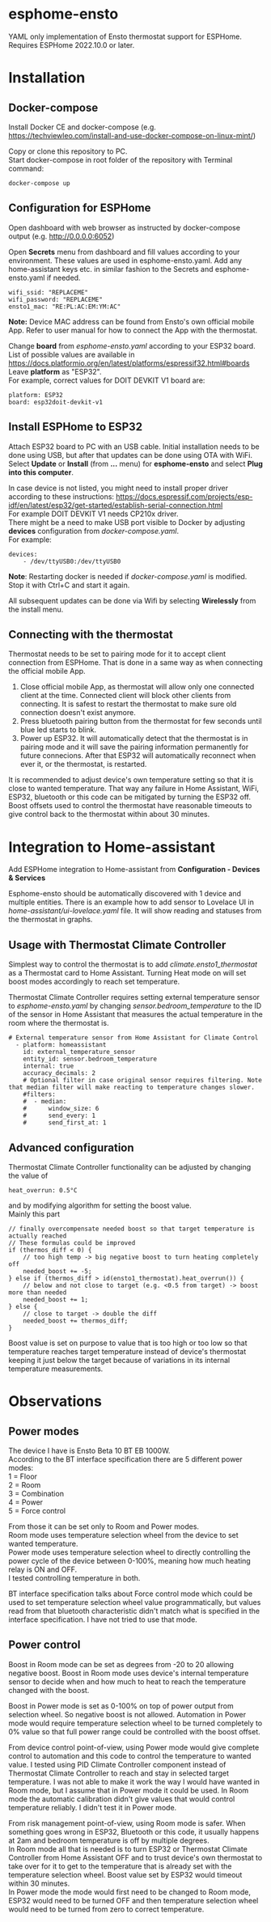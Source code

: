 # esphome-ensto
YAML only implementation of Ensto thermostat support for ESPHome.  
Requires ESPHome 2022.10.0 or later.

# Installation
## Docker-compose
Install Docker CE and docker-compose (e.g. https://techviewleo.com/install-and-use-docker-compose-on-linux-mint/)

Copy or clone this repository to PC.  
Start docker-compose in root folder of the repository with Terminal command:

    docker-compose up

## Configuration for ESPHome
Open dashboard with web browser as instructed by docker-compose output (e.g. http://0.0.0.0:6052)

Open **Secrets** menu from dashboard and fill values according to your environment. These values are used in esphome-ensto.yaml. Add any home-assistant keys etc. in similar fashion to the Secrets and esphome-ensto.yaml if needed.

    wifi_ssid: "REPLACEME"  
    wifi_password: "REPLACEME"  
    ensto1_mac: "RE:PL:AC:EM:YM:AC"
  
**Note:** Device MAC address can be found from Ensto's own official mobile App. Refer to user manual for how to connect the App with the thermostat.

Change **board** from *esphome-ensto.yaml* according to your ESP32 board. List of possible values are available in https://docs.platformio.org/en/latest/platforms/espressif32.html#boards  
Leave **platform** as "ESP32".  
For example, correct values for DOIT DEVKIT V1 board are:

    platform: ESP32  
    board: esp32doit-devkit-v1

## Install ESPHome to ESP32
Attach ESP32 board to PC with an USB cable. Initial installation needs to be done using USB, but after that updates can be done using OTA with WiFi.  
Select **Update** or **Install** (from **...** menu) for **esphome-ensto** and select **Plug into this computer**.  

In case device is not listed, you might need to install proper driver according to these instructions: https://docs.espressif.com/projects/esp-idf/en/latest/esp32/get-started/establish-serial-connection.html  
For example DOIT DEVKIT V1 needs CP210x driver.  
There might be a need to make USB port visible to Docker by adjusting **devices** configuration from *docker-compose.yaml*.  
For example:

    devices:
        - /dev/ttyUSB0:/dev/ttyUSB0

**Note**: Restarting docker is needed if *docker-compose.yaml* is modified. Stop it with Ctrl+C and start it again.

All subsequent updates can be done via Wifi by selecting **Wirelessly** from the install menu.

## Connecting with the thermostat
Thermostat needs to be set to pairing mode for it to accept client connection from ESPHome. That is done in a same way as when connecting the official mobile App.  

1. Close official mobile App, as thermostat will allow only one connected client at the time. Connected client will block other clients from connecting. It is safest to restart the thermostat to make sure old connection doesn't exist anymore.
2. Press bluetooth pairing button from the thermostat for few seconds until blue led starts to blink.  
3. Power up ESP32. It will automatically detect that the thermostat is in pairing mode and it will save the pairing information permanently for future connecions. After that ESP32 will automatically reconnect when ever it, or the thermostat, is restarted.

It is recommended to adjust device's own temperature setting so that it is close to wanted temperature. That way any failure in Home Assistant, WiFi, ESP32, bluetooth or this code can be mitigated by turning the ESP32 off. Boost offsets used to control the thermostat have reasonable timeouts to give control back to the thermostat within about 30 minutes.


# Integration to Home-assistant
Add ESPHome integration to Home-assistant from **Configuration - Devices & Services**

Esphome-ensto should be automatically discovered with 1 device and multiple entities.
There is an example how to add sensor to Lovelace UI in *home-assistant/ui-lovelace.yaml* file. It will show reading and statuses from the thermostat in graphs.

## Usage with Thermostat Climate Controller
Simplest way to control the thermostat is to add *climate.ensto1_thermostat* as a Thermostat card to Home Assistant. Turning Heat mode on will set boost modes accordingly to reach set temperature.

Thermostat Climate Controller requires setting external temperature sensor to *esphome-ensto.yaml* by changing *sensor.bedroom_temperature* to the ID of the sensor in Home Assistant that measures the actual temperature in the room where the thermostat is.

    # External temperature sensor from Home Assistant for Climate Control
      - platform: homeassistant
        id: external_temperature_sensor
        entity_id: sensor.bedroom_temperature
        internal: true
        accuracy_decimals: 2
        # Optional filter in case original sensor requires filtering. Note that median filter will make reacting to temperature changes slower.
        #filters:
        #  - median:
        #      window_size: 6
        #      send_every: 1
        #      send_first_at: 1

## Advanced configuration
Thermostat Climate Controller functionality can be adjusted by changing the value of

    heat_overrun: 0.5°C

and by modifying algorithm for setting the boost value.  
Mainly this part

    // finally overcompensate needed boost so that target temperature is actually reached
    // These formulas could be improved
    if (thermos_diff < 0) {
        // too high temp -> big negative boost to turn heating completely off
        needed_boost += -5;
    } else if (thermos_diff > id(ensto1_thermostat).heat_overrun()) {
        // below and not close to target (e.g. <0.5 from target) -> boost more than needed
        needed_boost += 1;
    } else {
        // close to target -> double the diff
        needed_boost += thermos_diff;
    }

Boost value is set on purpose to value that is too high or too low so that temperature reaches target temperature instead of device's thermostat keeping it just below the target because of variations in its internal temperature measurements.

# Observations
## Power modes
The device I have is Ensto Beta 10 BT EB 1000W.  
According to the BT interface specification there are 5 different power modes:  
1 = Floor  
2 = Room  
3 = Combination  
4 = Power  
5 = Force control  

From those it can be set only to Room and Power modes.  
Room mode uses temperature selection wheel from the device to set wanted temperature.  
Power mode uses temperature selection wheel to directly controlling the power cycle of the device between 0-100%, meaning how much heating relay is ON and OFF.  
I tested controlling temperature in both.

BT interface specification talks about Force control mode which could be used to set temperature selection wheel value programmatically, but values read from that bluetooth characteristic didn't match what is specified in the interface specification. I have not tried to use that mode.

## Power control
Boost in Room mode can be set as degrees from -20 to 20 allowing negative boost. Boost in Room mode uses device's internal temperature sensor to decide when and how much to heat to reach the temperature changed with the boost. 

Boost in Power mode is set as 0-100% on top of power output from selection wheel. So negative boost is not allowed. Automation in Power mode would require temperature selection wheel to be turned completely to 0% value so that full power range could be controlled with the boost offset.

From device control point-of-view, using Power mode would give complete control to automation and this code to control the temperature to wanted value. I tested using PID Climate Controller component instead of Thermostat Climate Controller to reach and stay in selected target temperature. I was not able to make it work the way I would have wanted in Room mode, but I assume that in Power mode it could be used. In Room mode the automatic calibration didn't give values that would control temperature reliably. I didn't test it in Power mode.

From risk management point-of-view, using Room mode is safer. When something goes wrong in ESP32, Bluetooth or this code, it usually happens at 2am and bedroom temperature is off by multiple degrees.  
In Room mode all that is needed is to turn ESP32 or Thermostat Climate Controller from Home Assistant OFF and to trust device's own thermostat to take over for it to get to the temperature that is already set with the temperature selection wheel. Boost value set by ESP32 would timeout within 30 minutes.  
In Power mode the mode would first need to be changed to Room mode, ESP32 would need to be turned OFF and then temperature selection wheel would need to be turned from zero to correct temperature.

